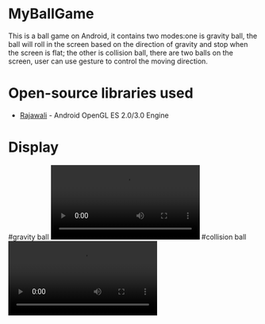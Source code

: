 # MyBallGame
This is a ball game on Android, it contains two modes:one is gravity ball, the ball will roll in the screen based on the direction 
of gravity and stop when the screen is flat; the other is collision ball, there are two balls on the screen, user can use gesture
to control the moving direction.

# Open-source libraries used

- [Rajawali](https://github.com/Rajawali/Rajawali) - Android OpenGL ES 2.0/3.0 Engine

# Display
#gravity ball
![gravityball](https://github.com/PeaceUCR/MyBallGame/blob/master/GravityBall.mp4)
#collision ball
![collisionball](https://github.com/PeaceUCR/MyBallGame/blob/master/GestureAnim.mp4)
